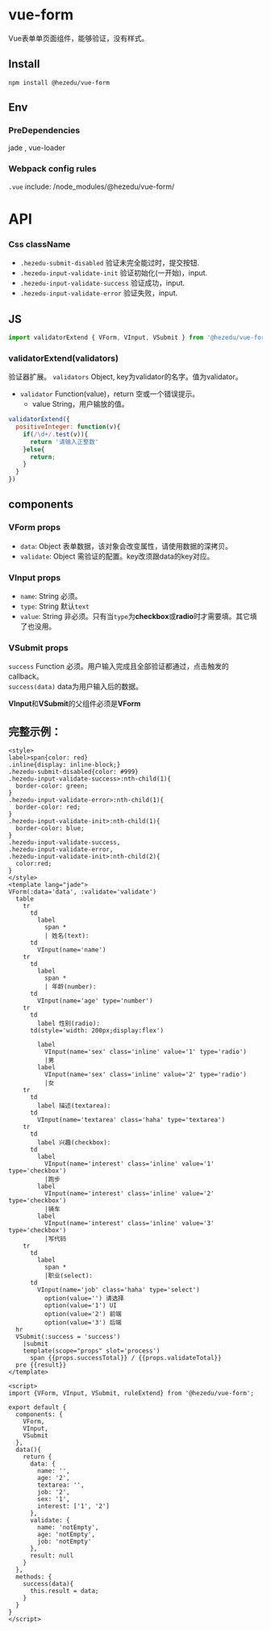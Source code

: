 # vue-form
Vue表单单页面组件，能够验证，没有样式。

## Install
`npm install @hezedu/vue-form`
## Env
### PreDependencies
jade , vue-loader
### Webpack config rules
`.vue` include: /node_modules/@hezedu/vue-form/
# API
### Css className
- `.hezedu-submit-disabled` 验证未完全能过时，提交按钮.
- `.hezedu-input-validate-init` 验证初始化(一开始)，input.
- `.hezedu-input-validate-success` 验证成功，input.
- `.hezedu-input-validate-error` 验证失败，input.

## JS
```js
import validatorExtend { VForm, VInput, VSubmit } from '@hezedu/vue-form';
```
### validatorExtend(validators)
验证器扩展。
`validators` Object, key为validator的名字。值为validator。
  - `validator` Function(value)，return 空或一个错误提示。
    - value String，用户输放的值。
```js
validatorExtend({
  positiveInteger: function(v){
    if(/\d+/.test(v)){
      return '请输入正整数'
    }else{
      return;
    }
  }
})
```
## components
### VForm props
- `data`: Object 表单数据，该对象会改变属性，请使用数据的深拷贝。
- `validate`: Object 需验证的配置。key改须跟data的key对应。
### VInput props
- `name`: String 必须。
- `type`: String 默认`text`
- `value`: String 非必须。只有当`type`为**checkbox**或**radio**时才需要填。其它填了也没用。
### VSubmit props
`success` Function 必须。用户输入完成且全部验证都通过，点击触发的callback。<br>
`success(data)` data为用户输入后的数据。

**VInput**和**VSubmit**的父组件必须是**VForm**


## 完整示例：
```vue
<style>
label>span{color: red}
.inline{display: inline-block;}
.hezedu-submit-disabled{color: #999}
.hezedu-input-validate-success>:nth-child(1){
  border-color: green;
}
.hezedu-input-validate-error>:nth-child(1){
  border-color: red;
}
.hezedu-input-validate-init>:nth-child(1){
  border-color: blue;
}
.hezedu-input-validate-success,
.hezedu-input-validate-error,
.hezedu-input-validate-init>:nth-child(2){
  color:red;
}
</style>
<template lang="jade">
VForm(:data='data', :validate='validate')
  table
    tr
      td
        label
          span *
          | 姓名(text):
      td
        VInput(name='name')
    tr
      td
        label
          span *
          | 年龄(number):
      td
        VInput(name='age' type='number')
    tr
      td
        label 性别(radio):
      td(style='width: 200px;display:flex')

        label
          VInput(name='sex' class='inline' value='1' type='radio')
          |男
        label
          VInput(name='sex' class='inline' value='2' type='radio')
          |女
    tr
      td
        label 描述(textarea):
      td
        VInput(name='textarea' class='haha' type='textarea')
    tr
      td
        label 兴趣(checkbox):
      td
        label
          VInput(name='interest' class='inline' value='1' type='checkbox')
          |跑步
        label
          VInput(name='interest' class='inline' value='2' type='checkbox')
          |骑车
        label
          VInput(name='interest' class='inline' value='3' type='checkbox')
          |写代码
    tr
      td
        label
          span *
          |职业(select):
      td
        VInput(name='job' class='haha' type='select')
          option(value='') 请选择
          option(value='1') UI
          option(value='2') 前端
          option(value='3') 后端
  hr
  VSubmit(:success = 'success')
    |submit
    template(scope="props" slot='process')
      span {{props.successTotal}} / {{props.validateTotal}}
  pre {{result}}
</template>

<script>
import {VForm, VInput, VSubmit, ruleExtend} from '@hezedu/vue-form';

export default {
  components: {
    VForm,
    VInput,
    VSubmit
  },
  data(){
    return {
      data: {
        name: '',
        age: '2',
        textarea: '',
        job: '2',
        sex: '1',
        interest: ['1', '2']
      },
      validate: {
        name: 'notEmpty',
        age: 'notEmpty',
        job: 'notEmpty'
      },
      result: null
    }
  },
  methods: {
    success(data){
      this.result = data;
    }
  }
}
</script>

```
